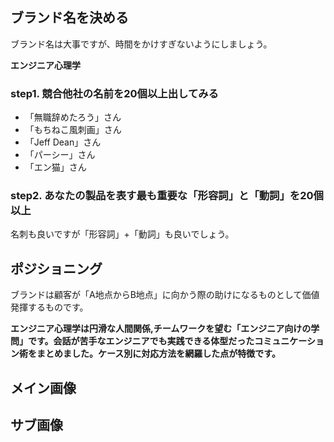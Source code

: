 


## ブランド名を決める

ブランド名は大事ですが、時間をかけすぎないようにしましょう。

**エンジニア心理学**

### step1. 競合他社の名前を20個以上出してみる

- 「無職辞めたろう」さん
- 「もちねこ風刺画」さん
- 「Jeff Dean」さん
- 「パーシー」さん
- 「エン猫」さん

### step2. あなたの製品を表す最も重要な「形容詞」と「動詞」を20個以上

名刺も良いですが「形容詞」+「動詞」も良いでしょう。



## ポジショニング

ブランドは顧客が「A地点からB地点」に向かう際の助けになるものとして価値発揮するものです。

**エンジニア心理学は円滑な人間関係,チームワークを望む「エンジニア向けの学問」です。会話が苦手なエンジニアでも実践できる体型だったコミュニケーション術をまとめました。ケース別に対応方法を網羅した点が特徴です。**




## メイン画像


## サブ画像
























